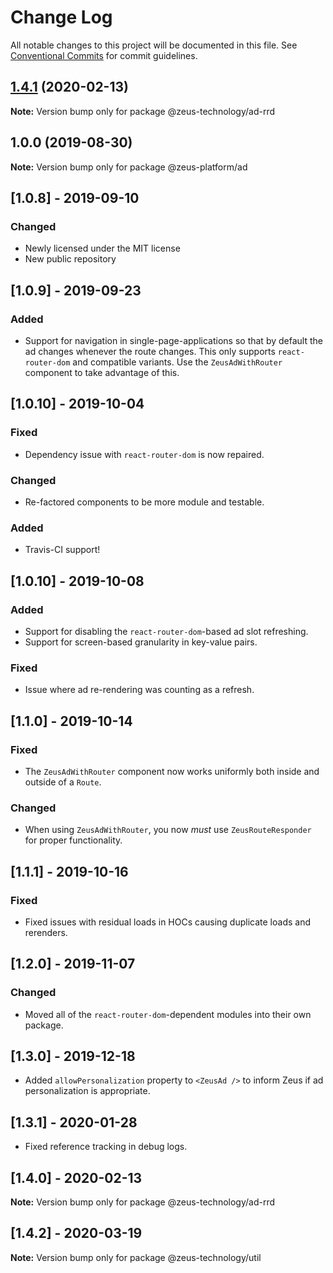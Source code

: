 # Change Log

All notable changes to this project will be documented in this file.
See [Conventional Commits](https://conventionalcommits.org) for commit guidelines.

## [1.4.1](https://github.com/WapoZeusTechnology/zeus-technology/compare/v1.4.0...v1.4.1) (2020-02-13)

**Note:** Version bump only for package @zeus-technology/ad-rrd

## 1.0.0 (2019-08-30)

**Note:** Version bump only for package @zeus-platform/ad

## [**1.0.8**] - 2019-09-10

### Changed

- Newly licensed under the MIT license
- New public repository

## [**1.0.9**] - 2019-09-23

### Added

- Support for navigation in single-page-applications so that by default the ad changes whenever the route changes. This only supports `react-router-dom` and compatible variants. Use the `ZeusAdWithRouter` component to take advantage of this.

## [**1.0.10**] - 2019-10-04

### Fixed

- Dependency issue with `react-router-dom` is now repaired.

### Changed

- Re-factored components to be more module and testable.

### Added

- Travis-CI support!

## [**1.0.10**] - 2019-10-08

### Added

- Support for disabling the `react-router-dom`-based ad slot refreshing.
- Support for screen-based granularity in key-value pairs.

### Fixed

- Issue where ad re-rendering was counting as a refresh.

## [**1.1.0**] - 2019-10-14

### Fixed

- The `ZeusAdWithRouter` component now works uniformly both inside and outside of a `Route`.

### Changed

- When using `ZeusAdWithRouter`, you now _must_ use `ZeusRouteResponder` for proper functionality.

## [**1.1.1**] - 2019-10-16

### Fixed

- Fixed issues with residual loads in HOCs causing duplicate loads and rerenders.

## [**1.2.0**] - 2019-11-07

### Changed

- Moved all of the `react-router-dom`-dependent modules into their own package.

## [**1.3.0**] - 2019-12-18

- Added `allowPersonalization` property to `<ZeusAd />` to inform Zeus if ad personalization is appropriate.

## [**1.3.1**] - 2020-01-28

- Fixed reference tracking in debug logs.

## [**1.4.0**] - 2020-02-13

**Note:** Version bump only for package @zeus-technology/ad-rrd

## [**1.4.2**] - 2020-03-19

**Note:** Version bump only for package @zeus-technology/util
